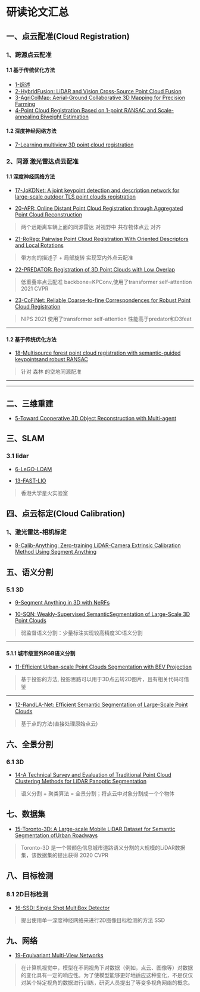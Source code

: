 # 研读论文汇总

## 一、点云配准(Cloud Registration)
### 1、跨源点云配准
#### 1.1 基于传统优化方法
- [1-综述](https://github.com/Darren-pty/Research/blob/main/Learning%20of%20way/Semester/MiddleStation/4-1.md)
- [2-HybridFusion: LiDAR and Vision Cross-Source Point Cloud Fusion](https://github.com/Darren-pty/Research/blob/main/Learning%20of%20way/Semester/picture/53.png)
- [3-AgriColMap: Aerial-Ground Collaborative 3D Mapping for Precision Farming](https://github.com/ZJUT-IoCS-MAS/darren_pty/blob/main/2-Second%20semester/2023-2-16.png)
- [4-Point Cloud Registration Based on 1-point RANSAC and Scale-annealing Biweight Estimation](https://github.com/Darren-pty/Research/blob/main/paper/2-paper%20note/2-cloud%20registration/3-Point%20Cloud%20Registration%20Based%20on%201-point%C2%A0RANSAC%20and%20Scale-annealing%20Biweight%20Estimation%C2%A0.md)



#### 1.2 深度神经网络方法
- [7-Learning multiview 3D point cloud registration](https://blog.csdn.net/peng_258/article/details/130373356?csdn_share_tail=%7B%22type%22%3A%22blog%22%2C%22rType%22%3A%22article%22%2C%22rId%22%3A%22130373356%22%2C%22source%22%3A%22peng_258%22%7D)



### 2、同源 激光雷达点云配准
#### 1.1 深度神经网络方法
- [17-JoKDNet: A joint keypoint detection and description network for large-scale
outdoor TLS point clouds registration](https://blog.csdn.net/peng_258/article/details/132538446?csdn_share_tail=%7B%22type%22%3A%22blog%22%2C%22rType%22%3A%22article%22%2C%22rId%22%3A%22132538446%22%2C%22source%22%3A%22peng_258%22%7D)

- [20-APR: Online Distant Point Cloud Registration through Aggregated Point Cloud Reconstruction](https://blog.csdn.net/peng_258/article/details/132639225?csdn_share_tail=%7B%22type%22%3A%22blog%22%2C%22rType%22%3A%22article%22%2C%22rId%22%3A%22132639225%22%2C%22source%22%3A%22peng_258%22%7D)
> 两个远距离车辆上面的同源雷达 对视野中 共存物体点云 对齐 

- [21-RoReg: Pairwise Point Cloud Registration With Oriented Descriptors and Local Rotations](https://blog.csdn.net/peng_258/article/details/132579689?csdn_share_tail=%7B%22type%22%3A%22blog%22%2C%22rType%22%3A%22article%22%2C%22rId%22%3A%22132579689%22%2C%22source%22%3A%22peng_258%22%7D)
> 带方向的描述子 + 局部旋转 实现室内外点云配准

- [22-PREDATOR: Registration of 3D Point Clouds with Low Overlap](https://blog.csdn.net/peng_258/article/details/132942481?csdn_share_tail=%7B%22type%22%3A%22blog%22%2C%22rType%22%3A%22article%22%2C%22rId%22%3A%22132942481%22%2C%22source%22%3A%22peng_258%22%7D)
> 低重叠率点云配准 backbone=KPConv,使用了transformer self-attention   2021 CVPR

- [23-CoFiNet: Reliable Coarse-to-fine Correspondences for Robust Point Cloud Registration](https://blog.csdn.net/peng_258/article/details/133189505?csdn_share_tail=%7B%22type%22%3A%22blog%22%2C%22rType%22%3A%22article%22%2C%22rId%22%3A%22133189505%22%2C%22source%22%3A%22peng_258%22%7D)
> NIPS 2021 使用了transformer self-attention 性能高于predator和D3feat


--- 

#### 1.2 基于传统优化方法
- [18-Multisource forest point cloud registration with semantic-guided keypointsand robust RANSAC](https://blog.csdn.net/peng_258/article/details/132571460?csdn_share_tail=%7B%22type%22%3A%22blog%22%2C%22rType%22%3A%22article%22%2C%22rId%22%3A%22132571460%22%2C%22source%22%3A%22peng_258%22%7D)
> 针对 森林 的空地同源配准



---
--- 




## 二、三维重建
- [5-Toward Cooperative 3D Object Reconstruction with Multi-agent](https://github.com/ZYJ-Group/paper/blob/main/darren_pty/2-Toward%20Cooperative%203D%20Object%20Reconstruction%20with%20Multi-agent.md)







## 三、SLAM
### 3.1 lidar 
- [6-LeGO-LOAM](https://github.com/ZYJ-Group/paper/blob/main/darren_pty/1-LeGO-LOAM.md)

- [13-FAST-LIO](https://blog.csdn.net/peng_258/article/details/132320757?csdn_share_tail=%7B%22type%22%3A%22blog%22%2C%22rType%22%3A%22article%22%2C%22rId%22%3A%22132320757%22%2C%22source%22%3A%22peng_258%22%7D)
> 香港大学星火实验室






## 四、点云标定(Cloud Calibration)

### 1、激光雷达-相机标定 
- [8-Calib-Anything: Zero-training LiDAR-Camera Extrinsic Calibration Method Using Segment Anything](https://blog.csdn.net/peng_258/article/details/131326403?csdn_share_tail=%7B%22type%22%3A%22blog%22%2C%22rType%22%3A%22article%22%2C%22rId%22%3A%22131326403%22%2C%22source%22%3A%22peng_258%22%7D)





## 五、语义分割
### 5.1 3D
- [9-Segment Anything in 3D with NeRFs](https://blog.csdn.net/peng_258/article/details/131367841?csdn_share_tail=%7B%22type%22%3A%22blog%22%2C%22rType%22%3A%22article%22%2C%22rId%22%3A%22131367841%22%2C%22source%22%3A%22peng_258%22%7D)


- [10-SQN: Weakly-Supervised SemanticSegmentation of Large-Scale 3D Point Clouds](https://blog.csdn.net/peng_258/article/details/131753619?csdn_share_tail=%7B%22type%22%3A%22blog%22%2C%22rType%22%3A%22article%22%2C%22rId%22%3A%22131753619%22%2C%22source%22%3A%22peng_258%22%7D)
> 弱监督语义分割：少量标注实现较高精度3D语义分割
--- 

#### 5.1.1 城市级室外RGB语义分割
- [11-Efficient Urban-scale Point Clouds Segmentation with BEV Projection](https://blog.csdn.net/peng_258/article/details/132149629?csdn_share_tail=%7B%22type%22%3A%22blog%22%2C%22rType%22%3A%22article%22%2C%22rId%22%3A%22132149629%22%2C%22source%22%3A%22peng_258%22%7D)
> 基于投影的方法, 投影思路可以用于3D点云转2D图片，且有相关代码可借鉴

---
- [12-RandLA-Net: Efﬁcient Semantic Segmentation of Large-Scale Point Clouds](https://blog.csdn.net/peng_258/article/details/132085815?csdn_share_tail=%7B%22type%22%3A%22blog%22%2C%22rType%22%3A%22article%22%2C%22rId%22%3A%22132085815%22%2C%22source%22%3A%22peng_258%22%7D)
> 基于点的方法(直接处理原始点云)







## 六、全景分割
### 6.1 3D
- [14-A Technical Survey and Evaluation of Traditional Point Cloud Clustering
Methods for LiDAR Panoptic Segmentation](https://blog.csdn.net/peng_258/article/details/132379011?csdn_share_tail=%7B%22type%22%3A%22blog%22%2C%22rType%22%3A%22article%22%2C%22rId%22%3A%22132379011%22%2C%22source%22%3A%22peng_258%22%7D)
> 语义分割 + 聚类算法 = 全景分割；将点云中对象分割成一个个物体



## 七、数据集
- [15-Toronto-3D: A Large-scale Mobile LiDAR Dataset for Semantic Segmentation ofUrban Roadways](https://blog.csdn.net/peng_258/article/details/132383232?csdn_share_tail=%7B%22type%22%3A%22blog%22%2C%22rType%22%3A%22article%22%2C%22rId%22%3A%22132383232%22%2C%22source%22%3A%22peng_258%22%7D)
> Toronto-3D 是一个带颜色信息城市道路语义分割的大规模的LiDAR数据集，该数据集的提出获得 2020 CVPR


## 八、目标检测
### 8.1 2D目标检测
- [16-SSD: Single Shot MultiBox Detector](https://blog.csdn.net/peng_258/article/details/132389509?csdn_share_tail=%7B%22type%22%3A%22blog%22%2C%22rType%22%3A%22article%22%2C%22rId%22%3A%22132389509%22%2C%22source%22%3A%22peng_258%22%7D)
> 提出使用单一深度神经网络来进行2D图像目标检测的方法 SSD


## 九、网络
- [19-Equivariant Multi-View Networks](https://blog.csdn.net/peng_258/article/details/132591021?csdn_share_tail=%7B%22type%22%3A%22blog%22%2C%22rType%22%3A%22article%22%2C%22rId%22%3A%22132591021%22%2C%22source%22%3A%22peng_258%22%7D)
> 在计算机视觉中，模型在不同视角下对数据（例如，点云、图像等）对数据的变化具有一定的响应性。为了使模型能够更好地适应这种变化，不是仅仅对某个特定视角的数据进行训练，研究人员提出了等变多视角网络的概念。





